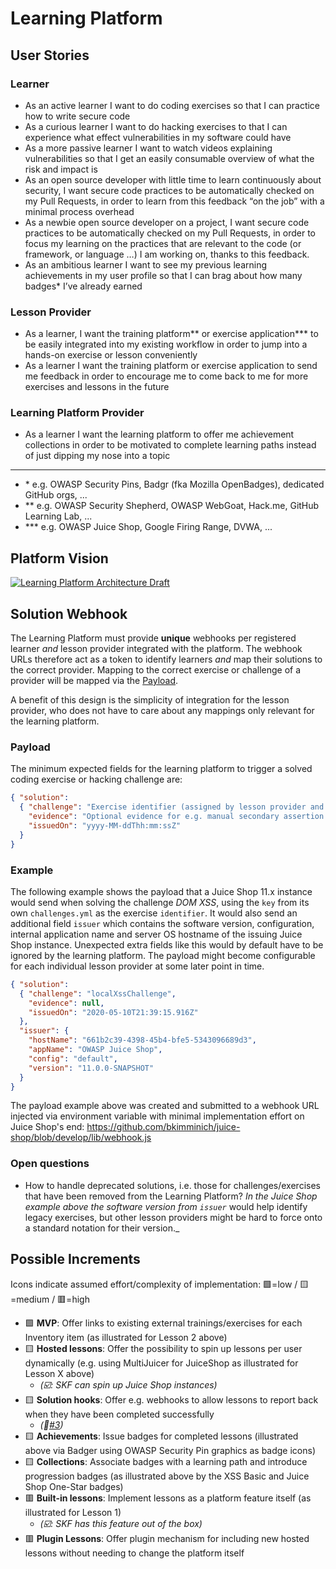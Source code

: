 # Learning Platform

## User Stories

### Learner

* As an active learner I want to do coding exercises so that I can
  practice how to write secure code
* As a curious learner I want to do hacking exercises to that I can
  experience what effect vulnerabilities in my software could have
* As a more passive learner I want to watch videos explaining
  vulnerabilities so that I get an easily consumable overview of what
  the risk and impact is
* As an open source developer with little time to learn continuously
  about security, I want secure code practices to be automatically
  checked on my Pull Requests, in order to learn from this feedback “on
  the job” with a minimal process overhead
* As a newbie open source developer on a project, I want secure code
  practices to be automatically checked on my Pull Requests, in order to
  focus my learning on the practices that are relevant to the code (or
  framework, or language …) I am working on, thanks to this feedback.
* As an ambitious learner I want to see my previous learning
  achievements in my user profile so that I can brag about how many
  badges\* I’ve already earned

### Lesson Provider

* As a learner, I want the training platform\*\* or exercise
  application\*\*\* to be easily integrated into my existing workflow in
  order to jump into a hands-on exercise or lesson conveniently
* As a learner I want the training platform or exercise application to
  send me feedback in order to encourage me to come back to me for more
  exercises and lessons in the future

### Learning Platform Provider

* As a learner I want the learning platform to offer me achievement
  collections in order to be motivated to complete learning paths
  instead of just dipping my nose into a topic

---

* \* e.g. OWASP Security Pins, Badgr (fka Mozilla OpenBadges), dedicated
  GitHub orgs, ...
* \*\* e.g. OWASP Security Shepherd, OWASP WebGoat, Hack.me, GitHub
  Learning Lab, ...
* \*\*\* e.g. OWASP Juice Shop, Google Firing Range, DVWA, ...

## Platform Vision

[![Learning Platform Architecture Draft](/img/Learning-Platform-Architecture_Draft.png)](docs/Learning-Platform-Architecture_Draft.pptx)

## Solution Webhook

The Learning Platform must provide **unique** webhooks per registered
learner _and_ lesson provider integrated with the platform. The webhook
URLs therefore act as a token to identify learners _and_ map their
solutions to the correct provider. Mapping to the correct exercise or
challenge of a provider will be mapped via the [Payload](#payload).

A benefit of this design is the simplicity of integration for the lesson
provider, who does not have to care about any mappings only relevant for
the learning platform.

### Payload

The minimum expected fields for the learning platform to trigger a
solved coding exercise or hacking challenge are:

```json
{ "solution":
  { "challenge": "Exercise identifier (assigned by lesson provider and unique within its scope)",
    "evidence": "Optional evidence for e.g. manual secondary assertion by the Learning Platform",
    "issuedOn": "yyyy-MM-ddThh:mm:ssZ"
  }
}
```

### Example

The following example shows the payload that a Juice Shop 11.x instance
would send when solving the challenge _DOM XSS_, using the `key` from
its own `challenges.yml` as the exercise `identifier`. It would also
send an additional field `issuer` which contains the software version,
configuration, internal application name and server OS hostname of the
issuing Juice Shop instance. Unexpected extra fields like this would by
default have to be ignored by the learning platform. The payload might
become configurable for each individual lesson provider at some later
point in time.

```json
{ "solution":
  { "challenge": "localXssChallenge",
    "evidence": null,
    "issuedOn": "2020-05-10T21:39:15.916Z"
  },
  "issuer": {
    "hostName": "661b2c39-4398-45b4-bfe5-5343096689d3",
    "appName": "OWASP Juice Shop",
    "config": "default",
    "version": "11.0.0-SNAPSHOT"
  }
}
```

The payload example above was created and submitted to a webhook URL
injected via environment variable with minimal implementation effort on
Juice Shop's end:
<https://github.com/bkimminich/juice-shop/blob/develop/lib/webhook.js>

### Open questions

* How to handle deprecated solutions, i.e. those for
  challenges/exercises that have been removed from the Learning
  Platform? _In the Juice Shop example above the software version from
  `issuer`_ would help identify legacy exercises, but other lesson
  providers might be hard to force onto a standard notation for their
  version._

## Possible Increments

Icons indicate assumed effort/complexity of implementation: 🟩=low /
🟨=medium / 🟥=high

* 🟩 **MVP**: Offer links to existing external trainings/exercises for
  each Inventory item (as illustrated for Lesson 2 above)
* 🟨 **Hosted lessons**: Offer the possibility to spin up lessons per
  user dynamically (e.g. using MultiJuicer for JuiceShop as illustrated
  for Lesson X above)
  * _(☑️: SKF can spin up Juice Shop instances)_
* 🟨 **Solution hooks**: Offer e.g. webhooks to allow lessons to report
  back when they have been completed successfully
  * _(🚧[#3](https://github.com/Open-Source-Security-Coalition/Best-Practices-for-OS-Developers/issues/3))_
* 🟨 **Achievements**: Issue badges for completed lessons (illustrated
  above via Badger using OWASP Security Pin graphics as badge icons)
* 🟨 **Collections**: Associate badges with a learning path and
  introduce progression badges (as illustrated above by the XSS Basic
  and Juice Shop One-Star badges)
* 🟥 **Built-in lessons**: Implement lessons as a platform feature
  itself (as illustrated for Lesson 1)
  * _(☑️: SKF has this feature out of the box)_
* 🟥 **Plugin Lessons**: Offer plugin mechanism for including new
  hosted lessons without needing to change the platform itself

